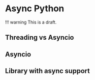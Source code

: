 # Async Python

!!! warning
    This is a draft.


## Threading vs Asyncio



## Asyncio

## Library with async support